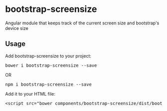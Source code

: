 # bootstrap-screensize
Angular module that keeps track of the current screen size and bootstrap's device size
<h2>Usage</h2>
<p>Add bootstrap-screensize to your project:</p>
<pre>bower i bootstrap-screensize --save</pre>
<p>OR</p>
<pre>npm i bootstrap-screensize --save</pre>
<p>Add it to your HTML file:</p>
<div>
<pre>&lt;<span class="pl-ent">script</span> <span class="pl-e">src</span>=<span class="pl-s"><span class="pl-pds">"</span>bower_components/bootstrap-screensize/dist/bootstrap-screensize.min.js<span class="pl-pds">"</span></span>&gt;&lt;/<span class="pl-ent">script</span>&gt;</pre></div>
